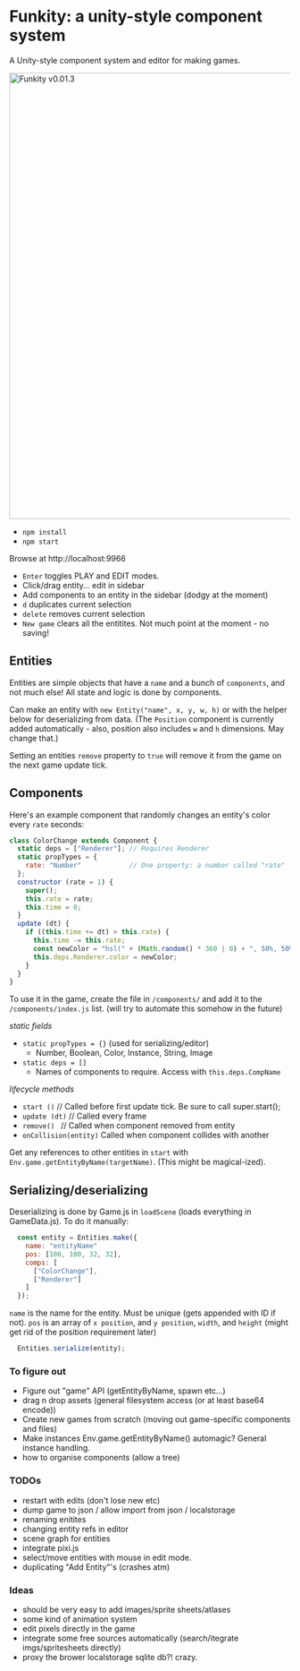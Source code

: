 # Funkity: a unity-style component system

A Unity-style component system and editor for making games.

<img width="797" alt="Funkity v0.01.3" src="https://cloud.githubusercontent.com/assets/129330/11454506/f931288e-95fb-11e5-9812-55b981952f26.png">

* `npm install`
* `npm start`

Browse at http://localhost:9966

* `Enter` toggles PLAY and EDIT modes.
* Click/drag entity... edit in sidebar
* Add components to an entity in the sidebar (dodgy at the moment)
* `d` duplicates current selection
* `delete` removes current selection
* `New game` clears all the entitites. Not much point at the moment - no saving!

## Entities

Entities are simple objects that have a `name` and a bunch of `components`, and not much else! All state and logic is done by components.

Can make an entity with `new Entity("name", x, y, w, h)` or with the helper below for deserializing from data. (The `Position` component is currently added automatically - also, position also includes `w` and `h` dimensions. May change that.)

Setting an entities `remove` property to `true` will remove it from the game on the next game update tick.

## Components

Here's an example component that randomly changes an entity's color every `rate` seconds:

```js
class ColorChange extends Component {
  static deps = ["Renderer"]; // Requires Renderer
  static propTypes = {
    rate: "Number"            // One property: a number called "rate"
  };
  constructor (rate = 1) {
    super();
    this.rate = rate;
    this.time = 0;
  }
  update (dt) {
    if ((this.time += dt) > this.rate) {
      this.time -= this.rate;
      const newColor = "hsl(" + (Math.random() * 360 | 0) + ", 50%, 50%)";
      this.deps.Renderer.color = newColor;
    }
  }
}
```

To use it in the game, create the file in `/components/` and add it to the `/components/index.js` list. (will try to automate this somehow in the future)

*static fields*

* `static propTypes = {}` (used for serializing/editor)
  - Number, Boolean, Color, Instance, String, Image
* `static deps = []`
  - Names of components to require. Access with `this.deps.CompName`

*lifecycle methods*

* `start ()` // Called before first update tick. Be sure to call super.start();
* `update (dt)` // Called every frame
* `remove() ` // Called when component removed from entity
* `onCollision(entity)` Called when component collides with another

Get any references to other entities in `start` with `Env.game.getEntityByName(targetName)`.
(This might be magical-ized).

## Serializing/deserializing

Deserializing is done by Game.js in `loadScene` (loads everything in GameData.js). To do it manually:

```js
  const entity = Entities.make({
    name: "entityName"
    pos: [100, 100, 32, 32],
    comps: [
      ["ColorChange"],
      ["Renderer"]
    ]
  });
```

`name` is the name for the entity. Must be unique (gets appended with ID if not). `pos` is an array of `x position`, and `y position`, `width`, and `height` (might get rid of the position requirement later)

```js
  Entities.serialize(entity);
```

### To figure out

* Figure out "game" API (getEntityByName, spawn etc...)
* drag n drop assets (general filesystem access (or at least base64 encode))
* Create new games from scratch (moving out game-specific components and files)
* Make instances Env.game.getEntityByName() automagic? General instance handling.
* how to organise components (allow a tree)

### TODOs

* restart with edits (don't lose new etc)
* dump game to json / allow import from json / localstorage
* renaming enitites
* changing entity refs in editor
* scene graph for entities
* integrate pixi.js
* select/move entities with mouse in edit mode.
* duplicating "Add Entity"'s (crashes atm)

### Ideas

* should be very easy to add images/sprite sheets/atlases
* some kind of animation system
* edit pixels directly in the game
* integrate some free sources automatically (search/itegrate imgs/spritesheets directly)
* proxy the brower localstorage sqlite db?! crazy.
